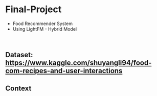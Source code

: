 # Final-Project

- Food Recommender System
- Using LightFM - Hybrid Model

<br>

## Dataset: https://www.kaggle.com/shuyangli94/food-com-recipes-and-user-interactions
Context 
- 

